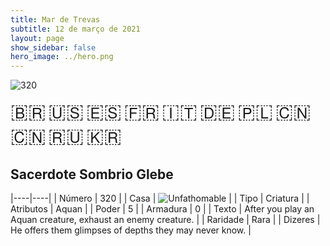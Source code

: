 ```yaml
---
title: Mar de Trevas
subtitle: 12 de março de 2021
layout: page
show_sidebar: false
hero_image: ../hero.png
---
```


![320](https://cdn.keyforgegame.com/media/card_front/pt/496_320_W92QH28JMX75_pt.png)

<span title="Português" style="font-size: 32px;cursor: pointer;" onclick="javascript:document.querySelector('img[alt=\'320\']').src=document.querySelector('img[alt=\'320\']').src.replace(/card_front\/[^/]+/, 'card_front/pt').replace(/_[^/.0-9]+\.png/, '_pt.png')">🇧🇷</span>
<span title="English" style="font-size: 32px;cursor: pointer;" onclick="javascript:document.querySelector('img[alt=\'320\']').src=document.querySelector('img[alt=\'320\']').src.replace(/card_front\/[^/]+/, 'card_front/en').replace(/_[^/.0-9]+\.png/, '_en.png')">🇺🇸</span>
<span title="Español" style="font-size: 32px;cursor: pointer;" onclick="javascript:document.querySelector('img[alt=\'320\']').src=document.querySelector('img[alt=\'320\']').src.replace(/card_front\/[^/]+/, 'card_front/es').replace(/_[^/.0-9]+\.png/, '_es.png')">🇪🇸</span>
<span title="Français" style="font-size: 32px;cursor: pointer;" onclick="javascript:document.querySelector('img[alt=\'320\']').src=document.querySelector('img[alt=\'320\']').src.replace(/card_front\/[^/]+/, 'card_front/fr').replace(/_[^/.0-9]+\.png/, '_fr.png')">🇫🇷</span>
<span title="Italiano" style="font-size: 32px;cursor: pointer;" onclick="javascript:document.querySelector('img[alt=\'320\']').src=document.querySelector('img[alt=\'320\']').src.replace(/card_front\/[^/]+/, 'card_front/it').replace(/_[^/.0-9]+\.png/, '_it.png')">🇮🇹</span>
<span title="Deutsche" style="font-size: 32px;cursor: pointer;" onclick="javascript:document.querySelector('img[alt=\'320\']').src=document.querySelector('img[alt=\'320\']').src.replace(/card_front\/[^/]+/, 'card_front/de').replace(/_[^/.0-9]+\.png/, '_de.png')">🇩🇪</span>
<span title="Polskie" style="font-size: 32px;cursor: pointer;" onclick="javascript:document.querySelector('img[alt=\'320\']').src=document.querySelector('img[alt=\'320\']').src.replace(/card_front\/[^/]+/, 'card_front/pl').replace(/_[^/.0-9]+\.png/, '_pl.png')">🇵🇱</span>
<span title="简体中文" style="font-size: 32px;cursor: pointer;" onclick="javascript:document.querySelector('img[alt=\'320\']').src=document.querySelector('img[alt=\'320\']').src.replace(/card_front\/[^/]+/, 'card_front/zh-hans').replace(/_[^/.0-9]+\.png/, '_zh-hans.png')">🇨🇳</span>
<span title="繁體中文" style="font-size: 32px;cursor: pointer;" onclick="javascript:document.querySelector('img[alt=\'320\']').src=document.querySelector('img[alt=\'320\']').src.replace(/card_front\/[^/]+/, 'card_front/zh-hant').replace(/_[^/.0-9]+\.png/, '_zh-hant.png')">🇨🇳</span>
<span title="Pусский" style="font-size: 32px;cursor: pointer;" onclick="javascript:document.querySelector('img[alt=\'320\']').src=document.querySelector('img[alt=\'320\']').src.replace(/card_front\/[^/]+/, 'card_front/ru').replace(/_[^/.0-9]+\.png/, '_ru.png')">🇷🇺</span>
<span title="한국어" style="font-size: 32px;cursor: pointer;" onclick="javascript:document.querySelector('img[alt=\'320\']').src=document.querySelector('img[alt=\'320\']').src.replace(/card_front\/[^/]+/, 'card_front/ko').replace(/_[^/.0-9]+\.png/, '_ko.png')">🇰🇷</span>

## Sacerdote Sombrio Glebe

|----|----|
| Número | 320 |
| Casa | ![Unfathomable](https://archonarcana.com/images/thumb/1/10/Unfathomable.png/22px-Unfathomable.png "Abissais") |
| Tipo | Criatura |
| Atributos | Aquan |
| Poder | 5 |
| Armadura | 0 |
| Texto | After you play an Aquan creature, exhaust an enemy creature. |
| Raridade | Rara |
| Dizeres | He offers them glimpses of depths they may never know. |
